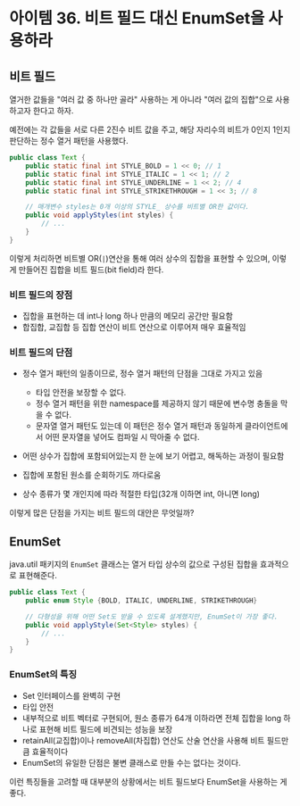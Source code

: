 # 아이템 36. 비트 필드 대신 EnumSet을 사용하라

## 비트 필드

열거한 값들을 "여러 값 중 하나만 골라" 사용하는 게 아니라 "여러 값의 집합"으로 사용하고자 한다고 하자.

예전에는 각 값들을 서로 다른 2진수 비트 값을 주고, 해당 자리수의 비트가 0인지 1인지 판단하는 정수 열거 패턴을 사용했다.  

```JAVA
public class Text {
    public static final int STYLE_BOLD = 1 << 0; // 1
    public static final int STYLE_ITALIC = 1 << 1; // 2
    public static final int STYLE_UNDERLINE = 1 << 2; // 4
    public static final int STYLE_STRIKETHROUGH = 1 << 3; // 8

    // 매개변수 styles는 0개 이상의 STYLE_ 상수를 비트별 OR한 값이다.
    public void applyStyles(int styles) {
        // ...
    }
}
```

이렇게 처리하면 비트별 OR(`|`)연산을 통해 여러 상수의 집합을 표현할 수 있으며, 이렇게 만들어진 집합을 비트 필드(bit field)라 한다.

### 비트 필드의 장점

- 집합을 표현하는 데 int나 long 하나 만큼의 메모리 공간만 필요함
- 합집합, 교집합 등 집합 연산이 비트 연산으로 이루어져 매우 효율적임

### 비트 필드의 단점

- 정수 열거 패턴의 일종이므로, 정수 열거 패턴의 단점을 그대로 가지고 있음
    - 타입 안전을 보장할 수 없다.
    - 정수 열거 패턴을 위한 namespace를 제공하지 않기 때문에 변수명 충돌을 막을 수 없다.
    - 문자열 열거 패턴도 있는데 이 패턴은 정수 열거 패턴과 동일하게 클라이언트에서 어떤 문자열을 넣어도 컴파일 시 막아줄 수 없다.

- 어떤 상수가 집합에 포함되어있는지 한 눈에 보기 어렵고, 해독하는 과정이 필요함
- 집합에 포함된 원소를 순회하기도 까다로움
- 상수 종류가 몇 개인지에 따라 적절한 타입(32개 이하면 int, 아니면 long)

이렇게 많은 단점을 가지는 비트 필드의 대안은 무엇일까?

## EnumSet

java.util 패키지의 `EnumSet` 클래스는 열거 타입 상수의 값으로 구성된 집합을 효과적으로 표현해준다.

```JAVA
public class Text {
    public enum Style {BOLD, ITALIC, UNDERLINE, STRIKETHROUGH}

    // 다형성을 위해 어떤 Set도 받을 수 있도록 설계했지만, EnumSet이 가장 좋다.
    public void applyStyle(Set<Style> styles) {
        // ...
    }
}
```

### EnumSet의 특징

- Set 인터페이스를 완벽히 구현
- 타입 안전
- 내부적으로 비트 벡터로 구현되어, 원소 종류가 64개 이하라면 전체 집합을 long 하나로 표현해 비트 필드에 비견되는 성능을 보장
- retainAll(교집합)이나 removeAll(차집합) 연산도 산술 연산을 사용해 비트 필드만큼 효율적이다
- EnumSet의 유일한 단점은 불변 클래스로 만들 수는 없다는 것이다.

이런 특징들을 고려할 때 대부분의 상황에서는 비트 필드보다 EnumSet을 사용하는 게 좋다. 